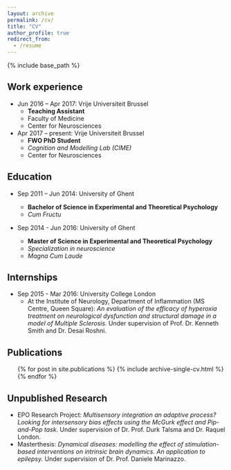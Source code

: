```yaml
---
layout: archive
permalink: /cv/
title: "CV"
author_profile: true
redirect_from:
  - /resume
---
```

 {% include base_path %}
 
Work experience
------
- Jun 2016 – Apr 2017: Vrije Universiteit Brussel
  - **Teaching Assistant**
  - Faculty of Medicine
  - Center for Neurosciences
- Apr 2017 – present: Vrije Universiteit Brussel
  - **FWO PhD Student**
  - *Cognition and Modelling Lab (CIME)*
  - Center for Neurosciences

Education
------
- Sep 2011 – Jun 2014: University of Ghent
  - **Bachelor of Science in Experimental and Theoretical Psychology**
  - *Cum Fructu*

- Sep 2014 - Jun 2016: University of Ghent
  - **Master of Science in Experimental and Theoretical Psychology**
  - *Specialization in neuroscience*
  - *Magna Cum Laude*
  
Internships
------
- Sep 2015 - Mar 2016: University College London
  - At the Institute of Neurology, Department of Inflammation (MS Centre, Queen Square): *An evaluation of   the efficacy of hyperoxia treatment on neurological dysfunction and structural damage in a model of Multiple Sclerosis.* Under supervision of Prof. Dr. Kenneth Smith and Dr. Desai Roshni.

Publications
------  
<ul>{% for post in site.publications %}
    {% include archive-single-cv.html %}
  {% endfor %}</ul>
  
Unpublished Research
------
- EPO Research Project: *Multisensory integration an adaptive process? Looking for intersensory bias effects using the McGurk effect and Pip-and-Pop task*. Under supervision of Dr. Prof. Durk Talsma and Dr. Raquel London.
- Masterthesis: *Dynamical diseases: modelling the effect of stimulation-based interventions on intrinsic brain dynamics. An application to epilepsy.* Under supervision of Dr. Prof. Daniele Marinazzo.

